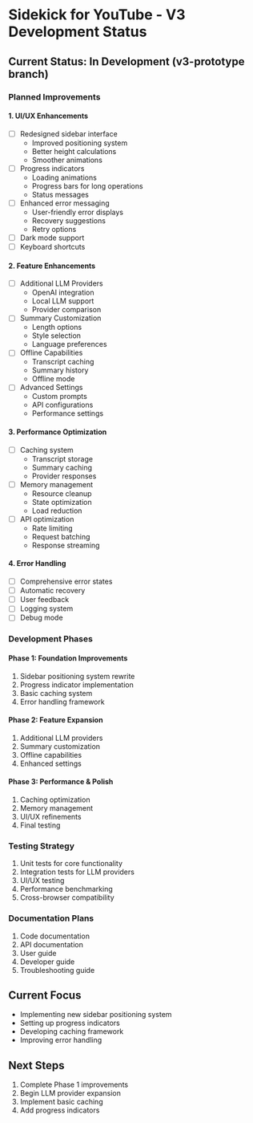 # Sidekick for YouTube - V3 Development Status

## Current Status: In Development (v3-prototype branch)

### Planned Improvements

#### 1. UI/UX Enhancements
- [ ] Redesigned sidebar interface
  - Improved positioning system
  - Better height calculations
  - Smoother animations
- [ ] Progress indicators
  - Loading animations
  - Progress bars for long operations
  - Status messages
- [ ] Enhanced error messaging
  - User-friendly error displays
  - Recovery suggestions
  - Retry options
- [ ] Dark mode support
- [ ] Keyboard shortcuts

#### 2. Feature Enhancements
- [ ] Additional LLM Providers
  - OpenAI integration
  - Local LLM support
  - Provider comparison
- [ ] Summary Customization
  - Length options
  - Style selection
  - Language preferences
- [ ] Offline Capabilities
  - Transcript caching
  - Summary history
  - Offline mode
- [ ] Advanced Settings
  - Custom prompts
  - API configurations
  - Performance settings

#### 3. Performance Optimization
- [ ] Caching system
  - Transcript storage
  - Summary caching
  - Provider responses
- [ ] Memory management
  - Resource cleanup
  - State optimization
  - Load reduction
- [ ] API optimization
  - Rate limiting
  - Request batching
  - Response streaming

#### 4. Error Handling
- [ ] Comprehensive error states
- [ ] Automatic recovery
- [ ] User feedback
- [ ] Logging system
- [ ] Debug mode

### Development Phases

#### Phase 1: Foundation Improvements
1. Sidebar positioning system rewrite
2. Progress indicator implementation
3. Basic caching system
4. Error handling framework

#### Phase 2: Feature Expansion
1. Additional LLM providers
2. Summary customization
3. Offline capabilities
4. Enhanced settings

#### Phase 3: Performance & Polish
1. Caching optimization
2. Memory management
3. UI/UX refinements
4. Final testing

### Testing Strategy
1. Unit tests for core functionality
2. Integration tests for LLM providers
3. UI/UX testing
4. Performance benchmarking
5. Cross-browser compatibility

### Documentation Plans
1. Code documentation
2. API documentation
3. User guide
4. Developer guide
5. Troubleshooting guide

## Current Focus
- Implementing new sidebar positioning system
- Setting up progress indicators
- Developing caching framework
- Improving error handling

## Next Steps
1. Complete Phase 1 improvements
2. Begin LLM provider expansion
3. Implement basic caching
4. Add progress indicators